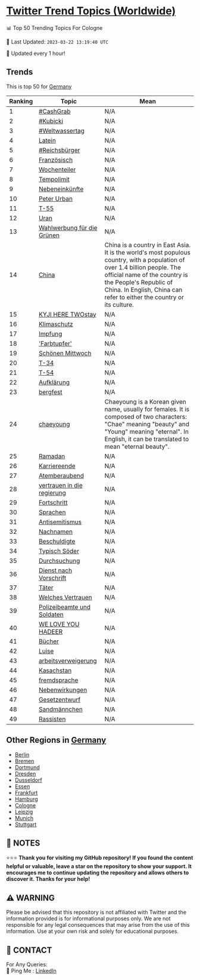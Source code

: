 [Twitter Trend Topics (Worldwide)](https://github.com/ErcinDedeoglu/Twitter-Trend-Topics)
==========


📊 Top 50 Trending Topics For Cologne

📆 Last Updated: `2023-03-22 13:19:40 UTC`

🔧 Updated every 1 hour!


## Trends

This is top 50 for [Germany](</Germany>)

| Ranking | Topic | Mean |
| ------- | ------------ | ------------ |
| 1 | [#CashGrab](http://twitter.com/search?q=%23CashGrab) | N/A |
| 2 | [#Kubicki](http://twitter.com/search?q=%23Kubicki) | N/A |
| 3 | [#Weltwassertag](http://twitter.com/search?q=%23Weltwassertag) | N/A |
| 4 | [Latein](http://twitter.com/search?q=Latein) | N/A |
| 5 | [#Reichsbürger](http://twitter.com/search?q=%23Reichsb%c3%bcrger) | N/A |
| 6 | [Französisch](http://twitter.com/search?q=Franz%c3%b6sisch) | N/A |
| 7 | [Wochenteiler](http://twitter.com/search?q=Wochenteiler) | N/A |
| 8 | [Tempolimit](http://twitter.com/search?q=Tempolimit) | N/A |
| 9 | [Nebeneinkünfte](http://twitter.com/search?q=Nebeneink%c3%bcnfte) | N/A |
| 10 | [Peter Urban](http://twitter.com/search?q=Peter+Urban) | N/A |
| 11 | [T-55](http://twitter.com/search?q=T-55) | N/A |
| 12 | [Uran](http://twitter.com/search?q=Uran) | N/A |
| 13 | [Wahlwerbung für die Grünen](http://twitter.com/search?q=Wahlwerbung+f%c3%bcr+die+Gr%c3%bcnen) | N/A |
| 14 | [China](http://twitter.com/search?q=China) | China is a country in East Asia. It is the world's most populous country, with a population of over 1.4 billion people. The official name of the country is the People's Republic of China. In English, China can refer to either the country or its culture. |
| 15 | [KYJI HERE TWOstay](http://twitter.com/search?q=KYJI+HERE+TWOstay) | N/A |
| 16 | [Klimaschutz](http://twitter.com/search?q=Klimaschutz) | N/A |
| 17 | [Impfung](http://twitter.com/search?q=Impfung) | N/A |
| 18 | ['Farbtupfer'](http://twitter.com/search?q=%27Farbtupfer%27) | N/A |
| 19 | [Schönen Mittwoch](http://twitter.com/search?q=Sch%c3%b6nen+Mittwoch) | N/A |
| 20 | [T-34](http://twitter.com/search?q=T-34) | N/A |
| 21 | [T-54](http://twitter.com/search?q=T-54) | N/A |
| 22 | [Aufklärung](http://twitter.com/search?q=Aufkl%c3%a4rung) | N/A |
| 23 | [bergfest](http://twitter.com/search?q=bergfest) | N/A |
| 24 | [chaeyoung](http://twitter.com/search?q=chaeyoung) | Chaeyoung is a Korean given name, usually for females. It is composed of two characters: "Chae" meaning "beauty" and "Young" meaning "eternal". In English, it can be translated to mean "eternal beauty". |
| 25 | [Ramadan](http://twitter.com/search?q=Ramadan) | N/A |
| 26 | [Karriereende](http://twitter.com/search?q=Karriereende) | N/A |
| 27 | [Atemberaubend](http://twitter.com/search?q=Atemberaubend) | N/A |
| 28 | [vertrauen in die regierung](http://twitter.com/search?q=vertrauen+in+die+regierung) | N/A |
| 29 | [Fortschritt](http://twitter.com/search?q=Fortschritt) | N/A |
| 30 | [Sprachen](http://twitter.com/search?q=Sprachen) | N/A |
| 31 | [Antisemitismus](http://twitter.com/search?q=Antisemitismus) | N/A |
| 32 | [Nachnamen](http://twitter.com/search?q=Nachnamen) | N/A |
| 33 | [Beschuldigte](http://twitter.com/search?q=Beschuldigte) | N/A |
| 34 | [Typisch Söder](http://twitter.com/search?q=Typisch+S%c3%b6der) | N/A |
| 35 | [Durchsuchung](http://twitter.com/search?q=Durchsuchung) | N/A |
| 36 | [Dienst nach Vorschrift](http://twitter.com/search?q=Dienst+nach+Vorschrift) | N/A |
| 37 | [Täter](http://twitter.com/search?q=T%c3%a4ter) | N/A |
| 38 | [Welches Vertrauen](http://twitter.com/search?q=Welches+Vertrauen) | N/A |
| 39 | [Polizeibeamte und Soldaten](http://twitter.com/search?q=Polizeibeamte+und+Soldaten) | N/A |
| 40 | [WE LOVE YOU HADEER](http://twitter.com/search?q=WE+LOVE+YOU+HADEER) | N/A |
| 41 | [Bücher](http://twitter.com/search?q=B%c3%bccher) | N/A |
| 42 | [Luise](http://twitter.com/search?q=Luise) | N/A |
| 43 | [arbeitsverweigerung](http://twitter.com/search?q=arbeitsverweigerung) | N/A |
| 44 | [Kasachstan](http://twitter.com/search?q=Kasachstan) | N/A |
| 45 | [fremdsprache](http://twitter.com/search?q=fremdsprache) | N/A |
| 46 | [Nebenwirkungen](http://twitter.com/search?q=Nebenwirkungen) | N/A |
| 47 | [Gesetzentwurf](http://twitter.com/search?q=Gesetzentwurf) | N/A |
| 48 | [Sandmännchen](http://twitter.com/search?q=Sandm%c3%a4nnchen) | N/A |
| 49 | [Rassisten](http://twitter.com/search?q=Rassisten) | N/A |



## Other Regions in [Germany](</Germany>)

* [Berlin](</Germany/Berlin.md>)
* [Bremen](</Germany/Bremen.md>)
* [Dortmund](</Germany/Dortmund.md>)
* [Dresden](</Germany/Dresden.md>)
* [Dusseldorf](</Germany/Dusseldorf.md>)
* [Essen](</Germany/Essen.md>)
* [Frankfurt](</Germany/Frankfurt.md>)
* [Hamburg](</Germany/Hamburg.md>)
* [Cologne](</Germany/Cologne.md>)
* [Leipzig](</Germany/Leipzig.md>)
* [Munich](</Germany/Munich.md>)
* [Stuttgart](</Germany/Stuttgart.md>)



## 📝 NOTES

⭐⭐⭐ **Thank you for visiting my GitHub repository! If you found the content helpful or valuable, leave a star on the repository to show your support. It encourages me to continue updating the repository and allows others to discover it. Thanks for your help!**


## ⚠️ WARNING

Please be advised that this repository is not affiliated with Twitter and the information provided is for informational purposes only. We are not responsible for any legal consequences that may arise from the use of this information. Use at your own risk and solely for educational purposes.


## 📨 CONTACT

 For Any Queries:  
            🏓 Ping Me : [LinkedIn](https://www.linkedin.com/in/ercindedeoglu/)
